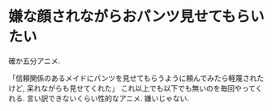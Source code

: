 # 嫌な顔されながらおパンツ見せてもらいたい

確か五分アニメ.

「信頼関係のあるメイドにパンツを見せてもらうように頼んでみたら軽蔑されたけど, 呆れながらも見せてくれた」
これ以上でも以下でも無いのを毎回やってくれる.
言い訳できないくらい性的なアニメ.
嫌いじゃない.

<div class="youtube" src-id="9vXgDP5kKb0"></div>
